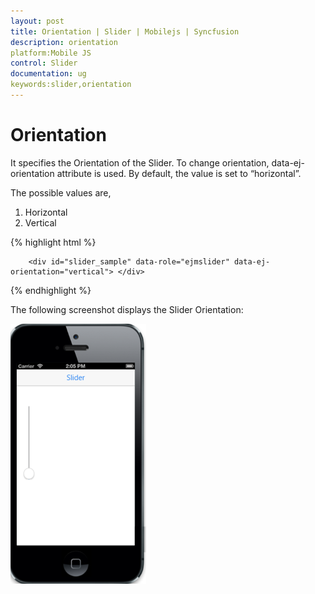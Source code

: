 ```yaml
---
layout: post
title: Orientation | Slider | Mobilejs | Syncfusion
description: orientation
platform:Mobile JS
control: Slider
documentation: ug
keywords:slider,orientation
---
```


# Orientation

It specifies the Orientation  of the Slider. To change orientation, data-ej-orientation attribute is used. By default, the value is set to “horizontal”.

The possible values are,

1.	Horizontal
2.	Vertical


{% highlight html %}


        <div id="slider_sample" data-role="ejmslider" data-ej-orientation="vertical"> </div>

{% endhighlight %}

The following screenshot displays the Slider Orientation:


![](Orientation_images/Orientation_img1.png) 



